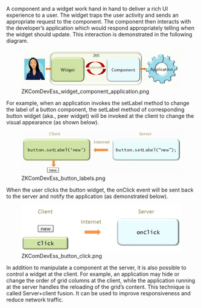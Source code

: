 A component and a widget work hand in hand to deliver a rich UI
experience to a user. The widget traps the user activity and sends an
appropriate request to the component. The component then interacts with
the developer’s application which would respond appropriately telling
when the widget should update. This interaction is demonstrated in the
following diagram.

<figure>
<img src="images/ZKComDevEss_widget_component_application.png"
title="ZKComDevEss_widget_component_application.png" />
<figcaption>ZKComDevEss_widget_component_application.png</figcaption>
</figure>

For example, when an application invokes the setLabel method to change
the label of a button component, the setLabel method of corresponding
button widget (aka., peer widget) will be invoked at the client to
change the visual appearance (as shown below).

<figure>
<img src="images/ZKComDevEss_button_labels.png"
title="ZKComDevEss_button_labels.png" />
<figcaption>ZKComDevEss_button_labels.png</figcaption>
</figure>

When the user clicks the button widget, the onClick event will be sent
back to the server and notify the application (as demonstrated below).

<figure>
<img src="images/ZKComDevEss_button_click.png"
title="ZKComDevEss_button_click.png" />
<figcaption>ZKComDevEss_button_click.png</figcaption>
</figure>

In addition to manipulate a component at the server, it is also possible
to control a widget at the client. For example, an application may hide
or change the order of grid columns at the client, while the application
running at the server handles the reloading of the grid’s content. This
technique is called Server+client fusion. It can be used to improve
responsiveness and reduce network traffic.
